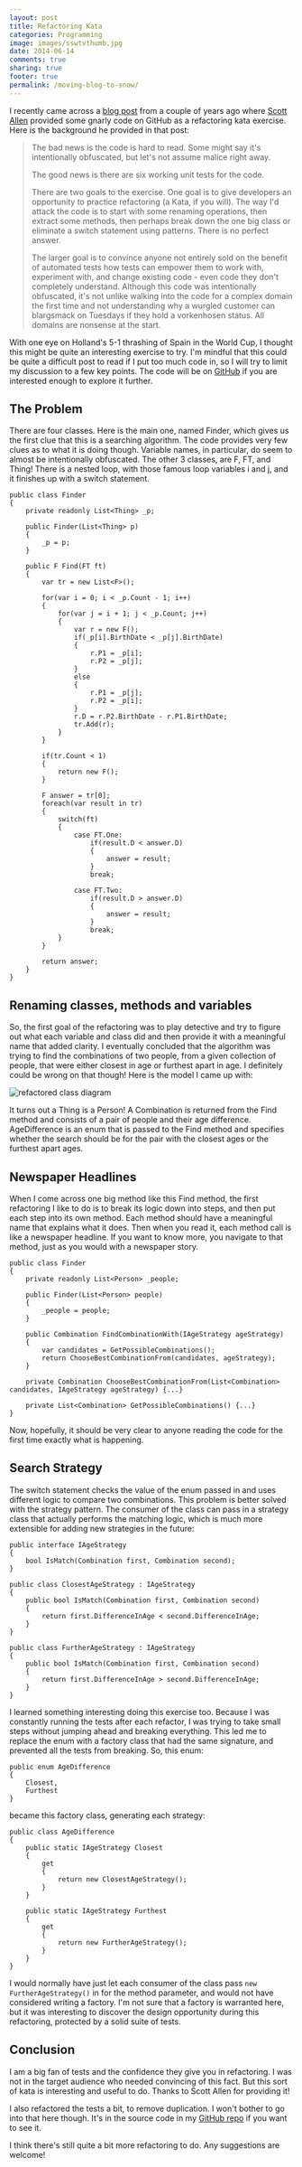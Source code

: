 ```yaml
---
layout: post
title: Refactoring Kata
categories: Programming
image: images/sswtvthumb.jpg
date: 2014-06-14
comments: true
sharing: true
footer: true
permalink: /moving-blog-to-snow/
---
```


I recently came across a [blog post](http://odetocode.com/Blogs/scott/archive/2012/04/09/a-refactoring-experiment.aspx) from a couple of years ago where [Scott Allen](https://twitter.com/OdeToCode) provided some gnarly code on GitHub as a refactoring kata exercise. Here is the background he provided in that post:
<!--excerpt-->

> The bad news is the code is hard to read. Some might say it's intentionally obfuscated, but let's not assume malice right away.
> 
> The good news is there are six working unit tests for the code.
> 
> There are two goals to the exercise. One goal is to give developers an opportunity to practice refactoring (a Kata, if you will). The way I'd attack the code is to start with some renaming operations, then extract some methods, then perhaps break down the one big class or eliminate a switch statement using patterns. There is no perfect answer.
> 
> The larger goal is to convince anyone not entirely sold on the benefit of automated tests how tests can empower them to work with, experiment with, and change existing code - even code they don't completely understand. Although this code was intentionally obfuscated, it's not unlike walking into the code for a complex domain the first time and not understanding why a wurgled customer can blargsmack on Tuesdays if they hold a vorkenhosen status. All domains are nonsense at the start.

With one eye on Holland's 5-1 thrashing of Spain in the World Cup, I thought this might be quite an interesting exercise to try. I'm mindful that this could be quite a difficult post to read if I put too much code in, so I will try to limit my discussion to a few key points. The code will be on [GitHub](https://github.com/mwhelan/OdeToCode-Katas) if you are interested enough to explore it further.

## The Problem ##

There are four classes. Here is the main one, named Finder, which gives us the first clue that this is a searching algorithm. The code provides very few clues as to what it is doing though. Variable names, in particular, do seem to almost be intentionally obfuscated. The other 3 classes, are F, FT, and Thing! There is a nested loop, with those famous loop variables i and j, and it finishes up with a switch statement. 

	public class Finder
	{
	    private readonly List<Thing> _p;
	
	    public Finder(List<Thing> p)
	    {
	        _p = p;
	    }
	
	    public F Find(FT ft)
	    {
	        var tr = new List<F>();
	
	        for(var i = 0; i < _p.Count - 1; i++)
	        {
	            for(var j = i + 1; j < _p.Count; j++)
	            {
	                var r = new F();
	                if(_p[i].BirthDate < _p[j].BirthDate)
	                {
	                    r.P1 = _p[i];
	                    r.P2 = _p[j];
	                }
	                else
	                {
	                    r.P1 = _p[j];
	                    r.P2 = _p[i];
	                }
	                r.D = r.P2.BirthDate - r.P1.BirthDate;
	                tr.Add(r);
	            }
	        }
	
	        if(tr.Count < 1)
	        {
	            return new F();
	        }
	
	        F answer = tr[0];
	        foreach(var result in tr)
	        {
	            switch(ft)
	            {
	                case FT.One:
	                    if(result.D < answer.D)
	                    {
	                        answer = result;
	                    }
	                    break;
	
	                case FT.Two:
	                    if(result.D > answer.D)
	                    {
	                        answer = result;
	                    }
	                    break;
	            }
	        }
	
	        return answer;
	    }
	}

## Renaming classes, methods and variables ##
So, the first goal of the refactoring was to play detective and try to figure out what each variable and class did and then provide it with a meaningful name that added clarity. I eventually concluded that the algorithm was trying to find the combinations of two people, from a given collection of people, that were either closest in age or furthest apart in age. I definitely could be wrong on that though! Here is the model I came up with:

![refactored class diagram](/images/refactoring-kata-class-diagram.png)

It turns out a Thing is a Person! A Combination is returned from the Find method and consists of a pair of people and their age difference. AgeDifference is an enum that is passed to the Find method and specifies whether the search should be for the pair with the closest ages or the furthest apart ages.

## Newspaper Headlines ##
When I come across one big method like this Find method, the first refactoring I like to do is to break its logic down into steps, and then put each step into its own method. Each method should have a meaningful name that explains what it does. Then when you read it, each method call is like a newspaper headline. If you want to know more, you navigate to that method, just as you would with a newspaper story.

	public class Finder
	{
	    private readonly List<Person> _people;
	
	    public Finder(List<Person> people)
	    {
	        _people = people;
	    }
	
	    public Combination FindCombinationWith(IAgeStrategy ageStrategy)
	    {
	        var candidates = GetPossibleCombinations();
	        return ChooseBestCombinationFrom(candidates, ageStrategy);
	    }
	
	    private Combination ChooseBestCombinationFrom(List<Combination> candidates, IAgeStrategy ageStrategy) {...}
	
	    private List<Combination> GetPossibleCombinations() {...}
	}

Now, hopefully, it should be very clear to anyone reading the code for the first time exactly what is happening.

## Search Strategy ##
The switch statement checks the value of the enum passed in and uses different logic to compare two combinations. This problem is better solved with the strategy pattern. The consumer of the class can pass in a strategy class that actually performs the matching logic, which is much more extensible for adding new strategies in the future:

    public interface IAgeStrategy
    {
        bool IsMatch(Combination first, Combination second);
    }

    public class ClosestAgeStrategy : IAgeStrategy
    {
        public bool IsMatch(Combination first, Combination second)
        {
            return first.DifferenceInAge < second.DifferenceInAge;
        }
    }

    public class FurtherAgeStrategy : IAgeStrategy
    {
        public bool IsMatch(Combination first, Combination second)
        {
            return first.DifferenceInAge > second.DifferenceInAge;
        }
    }

I learned something interesting doing this exercise too. Because I was constantly running the tests after each refactor, I was trying to take small steps without jumping ahead and breaking everything. This led me to replace the enum with a factory class that had the same signature, and prevented all the tests from breaking. So, this enum:

    public enum AgeDifference
    {
        Closest,
        Furthest
    }

became this factory class, generating each strategy:

    public class AgeDifference
    {
        public static IAgeStrategy Closest
        {
            get
            {
                return new ClosestAgeStrategy();
            }
        }

        public static IAgeStrategy Furthest
        {
            get
            {
                return new FurtherAgeStrategy();
            }
        }
    }

I would normally have just let each consumer of the class pass ```new FurtherAgeStrategy()``` in for the method parameter, and would not have considered writing a factory. I'm not sure that a factory is warranted here, but it was interesting to discover the design opportunity during this refactoring, protected by a solid suite of tests.
 
## Conclusion ##
I am a big fan of tests and the confidence they give you in refactoring. I was not in the target audience who needed convincing of this fact. But this sort of kata is interesting and useful to do. Thanks to Scott Allen for providing it!

I also refactored the tests a bit, to remove duplication. I won't bother to go into that here though. It's in the source code in my [GitHub repo](https://github.com/mwhelan/OdeToCode-Katas) if you want to see it.

I think there's still quite a bit more refactoring to do. Any suggestions are welcome!